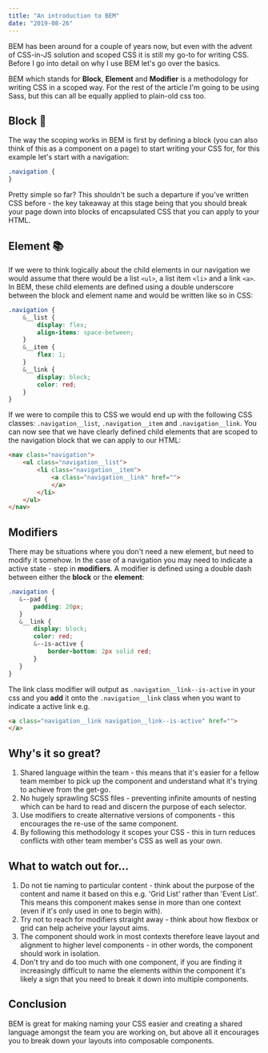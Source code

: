 ```yaml
---
title: "An introduction to BEM"
date: "2019-08-26"
---
```


BEM has been around for a couple of years now, but even with the advent of CSS-in-JS solution and scoped CSS it is still my go-to for writing CSS. Before I go into detail on why I use BEM let's go over the basics.

BEM which stands for **Block**, **Element** and **Modifier** is a methodology for writing CSS in a scoped way. For the rest of the article I'm going to be using Sass, but this can all be equally applied to plain-old css too. 

<h2>Block 🧱</h2>

The way the scoping works in BEM is first by defining a block (you can also think of this as a component on a page) to start writing your CSS for, for this example let's start with a navigation:

```css
.navigation {
}
```

Pretty simple so far? This shouldn't be such a departure if you've written CSS before - the key takeaway at this stage being that you should break your page down into blocks of encapsulated CSS that you can apply to your HTML.

<h2>Element 📚</h2>

If we were to think logically about the child elements in our navigation we would assume that there would be a list ```<ul>```, a list item ```<li>``` and a link ```<a>```. In BEM, these child  elements are defined using a double underscore between the block and element name and would be written like so in CSS:

```css
.navigation {
    &__list {
        display: flex;
        align-items: space-between;
    }
    &__item {
        flex: 1;
    }
    &__link {
        display: block;
        color: red;
    }
}
```

 If we were to compile this to CSS we would end up with the following CSS classes: ```.navigation__list```, ```.navigation__item``` and ```.navigation__link```. You can now see that we have clearly defined child elements that are scoped to the navigation block that we can apply to our HTML:

```html
<nav class="navigation">
    <ul class="navigation__list">
        <li class="navigation__item">
            <a class="navigation__link" href="">
            </a>
        </li>
    </ul>
</nav>

```

 <h2>Modifiers</h2>

 There may be situations where you don't need a new element, but need to modify it somehow. In the case of a navigation you may need to indicate a active state - step in **modifiers**. A modifier is defined using a double dash between either the **block** or the **element**:

 ```css
.navigation {
    &--pad {
        padding: 20px;
    }
    &__link {
        display: block;
        color: red;
        &--is-active {
            border-bottom: 2px solid red;
        }
    }
}
```

The link class modifier will output as ```.navigation__link--is-active``` in your css and you  **add** it onto the ```.navigation__link``` class when you want to indicate a active link e.g. 
```html
<a class="navigation__link navigation__link--is-active" href="">
</a>
```
<h2>Why's it so great?</h2>

1. Shared language within the team - this means that it's easier for a fellow team member to pick up the component and understand what it's trying to achieve from the get-go.
2. No hugely sprawling SCSS files - preventing infinite amounts of nesting which can be hard to read and discern the purpose of each selector.
3. Use modifiers to create alternative versions of components - this encourages the re-use of the same component.
4. By following this methodology it scopes your CSS - this in turn reduces conflicts with other team member's CSS as well as your own.

<h2>What to watch out for...</h2>

1. Do not tie naming to particular content - think about the purpose of the content and name it based on this e.g. 'Grid List' rather than 'Event List'. This means this component makes sense in more than one context (even if it's only used in one to begin with).
2.  Try not to reach for modifiers straight away - think about how flexbox or grid can help acheive your layout aims.
3. The component should work in most contexts therefore leave layout and alignment to higher level components - in other words, the component should work in isolation.
4. Don't try and do too much with one component, if you are finding it increasingly difficult to  name the elements within the component it's likely a sign that you need to break it down into multiple components.

<h2>Conclusion</h2>

BEM is great for making naming your CSS easier and creating a shared language amongst the team you are working on, but above all it encourages you to break down your layouts into composable components.



